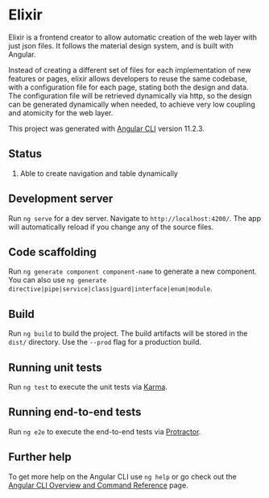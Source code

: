 # Elixir

Elixir is a frontend creator to allow automatic creation of the web layer with just json files. It follows the material design system, and is built with Angular.

Instead of creating a different set of files for each implementation of new features or pages, elixir allows developers to reuse the same codebase, with a configuration file for each page, stating both the design and data. 
The configuration file will be retrieved dynamically via http, so the design can be generated dynamically when needed, to achieve very low coupling and atomicity for the web layer. 

This project was generated with [Angular CLI](https://github.com/angular/angular-cli) version 11.2.3.

## Status

1. Able to create navigation and table dynamically

## Development server

Run `ng serve` for a dev server. Navigate to `http://localhost:4200/`. The app will automatically reload if you change any of the source files.

## Code scaffolding

Run `ng generate component component-name` to generate a new component. You can also use `ng generate directive|pipe|service|class|guard|interface|enum|module`.

## Build

Run `ng build` to build the project. The build artifacts will be stored in the `dist/` directory. Use the `--prod` flag for a production build.

## Running unit tests

Run `ng test` to execute the unit tests via [Karma](https://karma-runner.github.io).

## Running end-to-end tests

Run `ng e2e` to execute the end-to-end tests via [Protractor](http://www.protractortest.org/).

## Further help

To get more help on the Angular CLI use `ng help` or go check out the [Angular CLI Overview and Command Reference](https://angular.io/cli) page.
